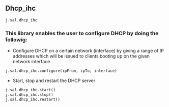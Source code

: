 ## Dhcp_ihc

```py
j.sal.dhcp_ihc
```

### This library enables the user to configure DHCP by doing the followig:

* Configure DHCP on a certain network (interface) by giving a range of IP addresses which will be issued to clients booting up on the given network interface

```py
j.sal.dhcp_ihc.configure(ipFrom, ipTo, interface)
```

* Start, stop and restart the DHCP server

```py
j.sal.dhcp_ihc.start()
j.sal.dhcp_ihc.stop()
j.sal.dhcp_ihc.restart()
```
